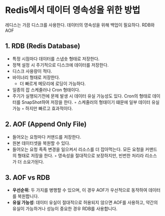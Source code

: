 # Redis에서 데이터 영속성을 위한 방법
레디스는 가끔 디스크를 사용한다. 데이터의 영속성을 위해 백업이 필요하다.
RDB와 AOF

## 1. RDB (Redis Database)
- 특정 시점마다 데이터를 스냅숏 형태로 저장한다.
- 정책 설정 시 주기적으로 디스크에 데이터를 저장한다.
- 디스크 사용량이 적다.
- 바이너리 형태로 저장한다.
	- 더 빠르게 메모리에 로딩이 가능하다.
- 일종의 잡 스케줄러나 Cron 형태이다.
- 주기가 실행되기전에 문제 발생 시 데이터 유실 가능성도 있다.
Cron의 형태로 데이터를 SnapShot하여 저장을 한다. ◦ 스케줄러의 형태이기 떄문에 일부 데이터 유실 가능 ◦ 하지만 빠르고 효과적이다.

## 2. AOF (Append Only File)
- 들어오는 요청마다 커맨드를 저장한다.
- 원본 데이터셋을 복원할 수 있다.
- 들어오는 요청 족족 변경을 일으켜서 리소스를 더 잡아먹는다.
모든 요청을 커맨드의 형태로 저장을 한다. ◦ 영속성을 절대적으로 보장하지만, 빈번한 처리라 리소스가 더 소요가된다.

## 3. AOF vs RDB
- **우선순위**: 두 가지를 병행할 수 있으며, 이 경우 AOF가 우선적으로 동작하여 데이터를 복원합니다.
- **유실 가능성**: 데이터 유실이 절대적으로 허용되지 않으면 AOF를 사용하고, 약간의 유실이 가능하거나 성능이 중요한 경우 RDB를 사용합니다.